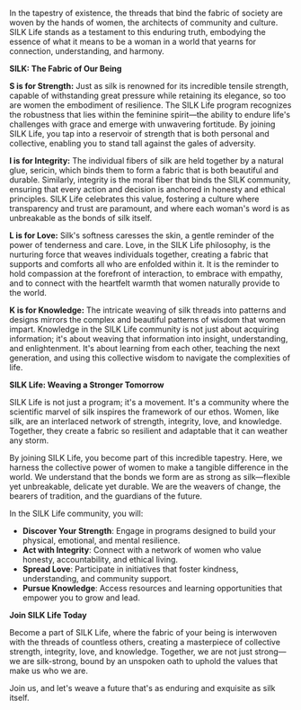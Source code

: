 In the tapestry of existence, the threads that bind the fabric of society are woven by the hands of women, the architects of community and culture. SILK Life stands as a testament to this enduring truth, embodying the essence of what it means to be a woman in a world that yearns for connection, understanding, and harmony.
 
**SILK: The Fabric of Our Being**
 
**S is for Strength:**
Just as silk is renowned for its incredible tensile strength, capable of withstanding great pressure while retaining its elegance, so too are women the embodiment of resilience. The SILK Life program recognizes the robustness that lies within the feminine spirit—the ability to endure life's challenges with grace and emerge with unwavering fortitude. By joining SILK Life, you tap into a reservoir of strength that is both personal and collective, enabling you to stand tall against the gales of adversity.
 
**I is for Integrity:**
The individual fibers of silk are held together by a natural glue, sericin, which binds them to form a fabric that is both beautiful and durable. Similarly, integrity is the moral fiber that binds the SILK community, ensuring that every action and decision is anchored in honesty and ethical principles. SILK Life celebrates this value, fostering a culture where transparency and trust are paramount, and where each woman's word is as unbreakable as the bonds of silk itself.
 
**L is for Love:**
Silk's softness caresses the skin, a gentle reminder of the power of tenderness and care. Love, in the SILK Life philosophy, is the nurturing force that weaves individuals together, creating a fabric that supports and comforts all who are enfolded within it. It is the reminder to hold compassion at the forefront of interaction, to embrace with empathy, and to connect with the heartfelt warmth that women naturally provide to the world.
 
**K is for Knowledge:**
The intricate weaving of silk threads into patterns and designs mirrors the complex and beautiful patterns of wisdom that women impart. Knowledge in the SILK Life community is not just about acquiring information; it's about weaving that information into insight, understanding, and enlightenment. It's about learning from each other, teaching the next generation, and using this collective wisdom to navigate the complexities of life.
 
**SILK Life: Weaving a Stronger Tomorrow**
 
SILK Life is not just a program; it's a movement. It's a community where the scientific marvel of silk inspires the framework of our ethos. Women, like silk, are an interlaced network of strength, integrity, love, and knowledge. Together, they create a fabric so resilient and adaptable that it can weather any storm.
 
By joining SILK Life, you become part of this incredible tapestry. Here, we harness the collective power of women to make a tangible difference in the world. We understand that the bonds we form are as strong as silk—flexible yet unbreakable, delicate yet durable. We are the weavers of change, the bearers of tradition, and the guardians of the future.
 
In the SILK Life community, you will:
 
- **Discover Your Strength**: Engage in programs designed to build your physical, emotional, and mental resilience.
- **Act with Integrity**: Connect with a network of women who value honesty, accountability, and ethical living.
- **Spread Love**: Participate in initiatives that foster kindness, understanding, and community support.
- **Pursue Knowledge**: Access resources and learning opportunities that empower you to grow and lead.
 
**Join SILK Life Today**
 
Become a part of SILK Life, where the fabric of your being is interwoven with the threads of countless others, creating a masterpiece of collective strength, integrity, love, and knowledge. Together, we are not just strong—we are silk-strong, bound by an unspoken oath to uphold the values that make us who we are.
 
Join us, and let's weave a future that's as enduring and exquisite as silk itself.
